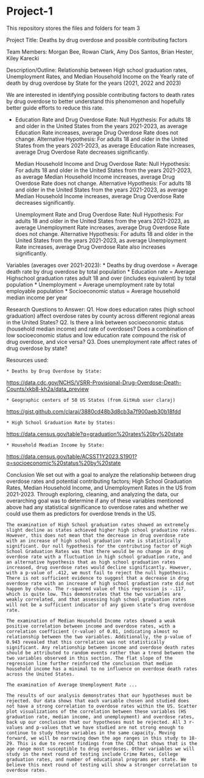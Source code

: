 # Project-1
This repository stores the files and folders for team 3

Project Title: Deaths by drug overdose and possible contributing factors

Team Members: Morgan Bee, Rowan Clark, Amy Dos Santos, Brian Hester, Kiley Karecki

Description/Outline: Relationship between High school graduation rates, Unemployment Rates, and Median Household Income on the Yearly rate of death by drug overdose by State for the years (2021, 2022 and 2023)

We are interested in identifying possible contributing factors to death rates by drug overdose to better understand this phenomenon and hopefully better guide efforts to reduce this rate.

- Education Rate and Drug Overdose Rate:
    Null Hypthesis:
    For adults 18 and older in the United States from the years 2021-2023, as average Education Rate increases, average Drug Overdose Rate does not change.
    Alternative Hypothesis:
    For adults 18 and older in the United States from the years 2021-2023, as average Education Rate increases, average Drug Overdose Rate decreases significantly.

    Median Household Income and Drug Overdose Rate:
    Null Hypothesis:
    For adults 18 and older in the United States from the years 2021-2023, as average Median Household Income increases, average Drug Overdose Rate does not change.
    Alternative Hypothesis:
    For adults 18 and older in the United States from the years 2021-2023, as average Median Household Income increases, average Drug Overdose Rate decreases significantly.

    Unemployment Rate and Drug Overdose Rate:
    Null Hypothesis:
    For adults 18 and older in the United States from the years 2021-2023, as average Unemployment Rate increases, average Drug Overdose Rate does not change.
    Alternative Hypothesis:
    For adults 18 and older in the United States from the years 2021-2023, as average Unemployment Rate increases, average Drug Overdose Rate also increases significantly.

Variables (averages over 2021-2023):
    * Deaths by drug overdose = Average death rate by drug overdose by total population
    * Education rate = Average Highschool graduation rates adult 18 and over (includes equivalent) by total population
    * Unemployment = Average unemployment rate by total employable population
    * Socioeconomic status = Average household median income per year


Research Questions to Answer:
    Q1.  How does education rates (high school graduation) affect overdose rates by county across different regional areas in the United States?
    Q2. Is there a link between socioeconomic status (household median income) and rate of overdoses? Does a combination of low socioeconomic status and low education rate compound the risk of drug overdose, and vice versa? 
    Q3. Does unemployment rate affect rates of drug overdose by state?

Resources used: 

    * Deaths by Drug Overdose by State:
https://data.cdc.gov/NCHS/VSRR-Provisional-Drug-Overdose-Death-Counts/xkb8-kh2a/data_preview 

    * Geographic centers of 50 US States (from GitHub user claraj)
 https://gist.github.com/claraj/3880cd48b3d8cb3a7f900aeb30b18fdd

    * High School Graduation Rate by States:
 https://data.census.gov/table?q=graduation%20rates%20by%20state 

    * Household Meadian Income by State: 
 https://data.census.gov/table/ACSST1Y2023.S1901?q=socioeconomic%20status%20by%20state 

Conclusion
    We set out with a goal to analyze the relationship between drug overdose rates and potential contributing factors; High School Graduation Rates, Median Household Income, and Unemployment Rates in the US from 2021-2023. Through exploring, cleaning, and analyzing the data, our overarching goal was to determine if any of these variables mentioned above had any statistical significance to overdose rates and whether we could use them as predictors for overdose trends in the US. 

    The examination of High School graduation rates showed an extremely slight decline as states achieved higher high school graduatino rates. However, this does not mean that the decrease in drug overdose rate with an increase of high school graduation rate is statistically significant. Our null hypothesis for the contributing factor of High School Graduation Rates was that there would be no change in drug overdose rate with a fluctuation in high school graduation rate, and an alternative hypothesis that as high school graduation rates increased, drug overdose rates would decline significantly. However, with a p-value of .412, we must fail to reject the null hypothesis. There is not sufficient evidence to suggest that a decrease in drug overdose rate with an increase of high school graduation rate did not happen by chance. The r-squared value of this regression is -.117, which is quite low. This demonstrates that the two variables are weakly correlated, and that assessing high school graduation rates will not be a sufficient indicator of any given state’s drug overdose rate.

    The examination of Median Household Income rates showed a weak positive correlation between income and overdose rates, with a correlation coefficient (r-value) of 0.01, indicating almost no relationship between the two variables. Additionally, the p-value of 0.943 revealed that this correlation was not statistically significant. Any relationship between income and overdose death rates should be attributed to random events rather than a trend between the two variables observed in this section. The flat slope of the regression line further reinforced the conclusion that median household income has a minimal to no influence on overdose death rates across the United States.

    The examination of Average Unemployment Rate ...

    The results of our analysis demonstrates that our hypotheses must be rejected. Our data shows that each variable chosen and studied does not have a strong correlation to overdose rates within the US. Scatter plot visualizations of the correlation between these variables (HS graduation rate, median income, and unemployment) and overdose rates, back up our conclusion that our hypotheses must be rejected. All 3 r-values and p-values that we have studied are not strong enough to continue to study these variables in the same capacity. Moving forward, we will be narrowing down the age ranges in this study to 18-29. This is due to recent findings from the CDC that shows that is the age range most susceptible to drug overdoses. Other variables we will study in the next round of testing include Crime Rates, College graduation rates, and number of educational programs per state. We believe this next round of testing will show a stronger correlation to overdose rates. 
 



